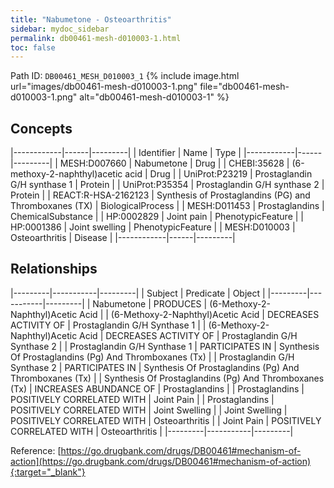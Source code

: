```yaml
---
title: "Nabumetone - Osteoarthritis"
sidebar: mydoc_sidebar
permalink: db00461-mesh-d010003-1.html
toc: false 
---
```



Path ID: `DB00461_MESH_D010003_1`
{% include image.html url="images/db00461-mesh-d010003-1.png" file="db00461-mesh-d010003-1.png" alt="db00461-mesh-d010003-1" %}

## Concepts

|------------|------|---------|
| Identifier | Name | Type    |
|------------|------|---------|
| MESH:D007660 | Nabumetone | Drug |
| CHEBI:35628 | (6-methoxy-2-naphthyl)acetic acid | Drug |
| UniProt:P23219 | Prostaglandin G/H synthase 1 | Protein |
| UniProt:P35354 | Prostaglandin G/H synthase 2 | Protein |
| REACT:R-HSA-2162123 | Synthesis of Prostaglandins (PG) and Thromboxanes (TX) | BiologicalProcess |
| MESH:D011453 | Prostaglandins | ChemicalSubstance |
| HP:0002829 | Joint pain | PhenotypicFeature |
| HP:0001386 | Joint swelling | PhenotypicFeature |
| MESH:D010003 | Osteoarthritis | Disease |
|------------|------|---------|

## Relationships

|---------|-----------|---------|
| Subject | Predicate | Object  |
|---------|-----------|---------|
| Nabumetone | PRODUCES | (6-Methoxy-2-Naphthyl)Acetic Acid |
| (6-Methoxy-2-Naphthyl)Acetic Acid | DECREASES ACTIVITY OF | Prostaglandin G/H Synthase 1 |
| (6-Methoxy-2-Naphthyl)Acetic Acid | DECREASES ACTIVITY OF | Prostaglandin G/H Synthase 2 |
| Prostaglandin G/H Synthase 1 | PARTICIPATES IN | Synthesis Of Prostaglandins (Pg) And Thromboxanes (Tx) |
| Prostaglandin G/H Synthase 2 | PARTICIPATES IN | Synthesis Of Prostaglandins (Pg) And Thromboxanes (Tx) |
| Synthesis Of Prostaglandins (Pg) And Thromboxanes (Tx) | INCREASES ABUNDANCE OF | Prostaglandins |
| Prostaglandins | POSITIVELY CORRELATED WITH | Joint Pain |
| Prostaglandins | POSITIVELY CORRELATED WITH | Joint Swelling |
| Joint Swelling | POSITIVELY CORRELATED WITH | Osteoarthritis |
| Joint Pain | POSITIVELY CORRELATED WITH | Osteoarthritis |
|---------|-----------|---------|

Reference: [https://go.drugbank.com/drugs/DB00461#mechanism-of-action](https://go.drugbank.com/drugs/DB00461#mechanism-of-action){:target="_blank"}